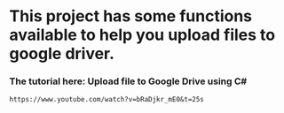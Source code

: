# This project has some functions available to help you upload files to google driver.
### The tutorial here: Upload file to Google Drive using C#
```
https://www.youtube.com/watch?v=bRaDjkr_mE0&t=25s
```
